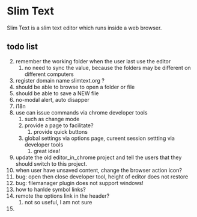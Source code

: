 # Slim Text

Slim Text is a slim text editor which runs inside a web browser.


## todo list

2. remember the working folder when the user last use the editor
    1. no need to sync the value, because the folders may be different on different computers
4. register domain name slimtext.org ?
7. should be able to browse to open a folder or file
8. should be able to save a NEW file
9. no-modal alert, auto disapper
10. i18n
12. use can issue commands via chrome developer tools
    1. such as change mode
    2. provide a page to facilitate?
        1. provide quick buttons
    3. global settings via options page, cureent session settting via developer tools
        1. great idea!
13. update the old editor_in_chrome project and tell the users that they should switch to this project.
14. when user have unsaved content, change the browser action icon?
15. bug: open then close developer tool, height of editor does not restore
16. bug: filemanager plugin does not support windows!
17. how to hanlde symbol links?
18. remote the options link in the header?
    1. not so useful, I am not sure
19.

